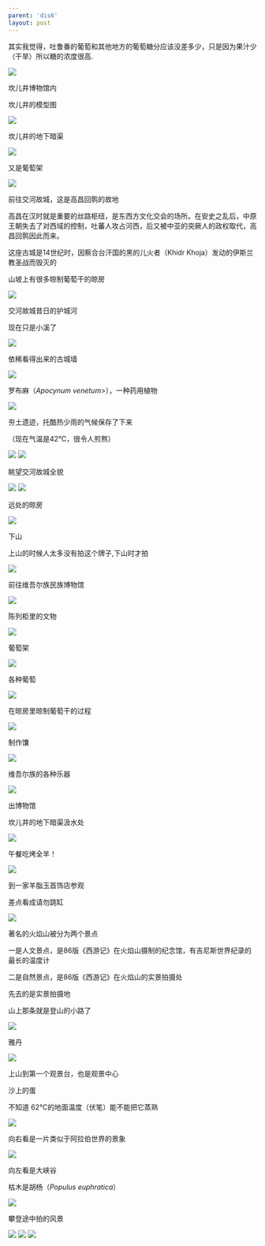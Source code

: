 ```yaml
---
parent: 'dis6'
layout: post
---
```


其实我觉得，吐鲁番的葡萄和其他地方的葡萄糖分应该没差多少，只是因为果汁少（干旱）所以糖的浓度很高.

<img class='disc' src='https://lykoseremos.github.io/gmalb-02/dis6/DSC_5592.jpg'>

坎儿井博物馆内


坎儿井的模型图

<img class='disc' src='https://lykoseremos.github.io/gmalb-02/dis6/DSC_5595.jpg'>

坎儿井的地下暗渠

<img class='disc' src='https://lykoseremos.github.io/gmalb-02/dis6/DSC_5600.jpg'>

又是葡萄架

<img class='disc' src='https://lykoseremos.github.io/gmalb-02/dis6/DSC_5602.jpg'>

前往交河故城，这是高昌回鹘的故地



高昌在汉时就是重要的丝路枢纽，是东西方文化交会的场所。在安史之乱后，中原王朝失去了对西域的控制，吐蕃人攻占河西，后又被中亚的突厥人的政权取代，高昌回鹘因此而来。


这座古城是14世纪时，因察合台汗国的黑的儿火者（Khidr Khoja）发动的伊斯兰教圣战而毁灭的


山坡上有很多晾制葡萄干的晾房

<img class='disc' src='https://lykoseremos.github.io/gmalb-02/dis6/DSC_5604.jpg'>

交河故城昔日的护城河


现在只是小溪了

<img class='disc' src='https://lykoseremos.github.io/gmalb-02/dis6/DSC_5606.jpg'>

依稀看得出来的古城墙

<img class='disc' src='https://lykoseremos.github.io/gmalb-02/dis6/DSC_5607.jpg'>

罗布麻（<i>Apocynum venetum</i>>），一种药用植物

<img class='disc' src='https://lykoseremos.github.io/gmalb-02/dis6/DSC_5608.jpg'>

夯土遗迹，托酷热少雨的气候保存了下来



（现在气温是42℃，很令人煎熬）

<img class='disc' src='https://lykoseremos.github.io/gmalb-02/dis6/DSC_5609.jpg'>

<img class='disc' src='https://lykoseremos.github.io/gmalb-02/dis6/DSC_5611.jpg'>

眺望交河故城全貌

<img class='disc' src='https://lykoseremos.github.io/gmalb-02/dis6/DSC_5612.jpg'>

<img class='disc' src='https://lykoseremos.github.io/gmalb-02/dis6/DSC_5613.jpg'>

远处的晾房

<img class='disc' src='https://lykoseremos.github.io/gmalb-02/dis6/DSC_5616.jpg'>

下山


上山的时候人太多没有拍这个牌子,下山时才拍

<img class='disc' src='https://lykoseremos.github.io/gmalb-02/dis6/DSC_5618.jpg'>

前往维吾尔族民族博物馆

<img class='disc' src='https://lykoseremos.github.io/gmalb-02/dis6/DSC_5619.jpg'>

陈列柜里的文物

<img class='disc' src='https://lykoseremos.github.io/gmalb-02/dis6/DSC_5621.jpg'>

葡萄架

<img class='disc' src='https://lykoseremos.github.io/gmalb-02/dis6/DSC_5626.jpg'>

各种葡萄

<img class='disc' src='https://lykoseremos.github.io/gmalb-02/dis6/DSC_5630.jpg'>

在晾房里晾制葡萄干的过程

<img class='disc' src='https://lykoseremos.github.io/gmalb-02/dis6/DSC_5631.jpg'>

制作馕

<img class='disc' src='https://lykoseremos.github.io/gmalb-02/dis6/DSC_5633.jpg'>

维吾尔族的各种乐器

<img class='disc' src='https://lykoseremos.github.io/gmalb-02/dis6/DSC_5636.jpg'>

出博物馆


坎儿井的地下暗渠汲水处

<img class='disc' src='https://lykoseremos.github.io/gmalb-02/dis6/DSC_5637.jpg'>

午餐吃烤全羊！

<img class='disc' src='https://lykoseremos.github.io/gmalb-02/dis6/DSC_5640.jpg'>

到一家羊脂玉首饰店参观


差点看成请勿跳缸

<img class='disc' src='https://lykoseremos.github.io/gmalb-02/dis6/DSC_5642.jpg'>

著名的火焰山被分为两个景点


一是人文景点，是86版《西游记》在火焰山摄制的纪念馆，有吉尼斯世界纪录的最长的温度计


二是自然景点，是86版《西游记》在火焰山的实景拍摄处


先去的是实景拍摄地


山上那条就是登山的小路了

<img class='disc' src='https://lykoseremos.github.io/gmalb-02/dis6/DSC_5649.jpg'>

雅丹

<img class='disc' src='https://lykoseremos.github.io/gmalb-02/dis6/DSC_5653.jpg'>

上山到第一个观景台，也是观景中心


沙上的蛋


不知道 62°C的地面温度（伏笔）能不能把它蒸熟

<img class='disc' src='https://lykoseremos.github.io/gmalb-02/dis6/DSC_5654.jpg'>

向右看是一片类似于阿拉伯世界的景象

<img class='disc' src='https://lykoseremos.github.io/gmalb-02/dis6/DSC_5655.jpg'>

向左看是大峡谷


枯木是胡杨（<i>Populus euphratica</i>）

<img class='disc' src='https://lykoseremos.github.io/gmalb-02/dis6/DSC_5660.jpg'>

攀登途中拍的风景

<img class='disc' src='https://lykoseremos.github.io/gmalb-02/dis6/DSC_5662.jpg'>

<img class='disc' src='https://lykoseremos.github.io/gmalb-02/dis6/DSC_5663.jpg'>

<img class='disc' src='https://lykoseremos.github.io/gmalb-02/dis6/DSC_5665.jpg'>
